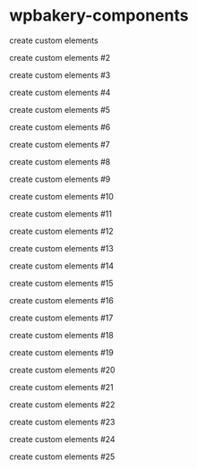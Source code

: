 # wpbakery-components

create custom elements

create custom elements #2

create custom elements #3

create custom elements #4

create custom elements #5

create custom elements #6

create custom elements #7

create custom elements #8

create custom elements #9

create custom elements #10

create custom elements #11

create custom elements #12

create custom elements #13

create custom elements #14

create custom elements #15

create custom elements #16

create custom elements #17

create custom elements #18

create custom elements #19

create custom elements #20

create custom elements #21

create custom elements #22

create custom elements #23

create custom elements #24

create custom elements #25